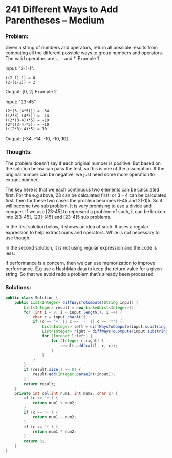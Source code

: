 # 241 Different Ways to Add Parentheses – Medium

### Problem:
Given a string of numbers and operators, return all possible results from computing all the different possible ways to group numbers and operators. The valid operators are +, - and *.
Example 1

Input: "2-1-1".
```
((2-1)-1) = 0
(2-(1-1)) = 2
```
Output: [0, 2]
Example 2

Input: "2*3-4*5"
```
(2*(3-(4*5))) = -34
((2*3)-(4*5)) = -14
((2*(3-4))*5) = -10
(2*((3-4)*5)) = -10
(((2*3)-4)*5) = 10
```
Output: [-34, -14, -10, -10, 10]

### Thoughts:
The problem doesn’t say if each original number is positive. But based on the solution below can pass the test, so this is one of the assumption. If the original number can be negative, we just need some more operation to extract number.

The key here is that we each continuous two elements can be calculated first.
For the e.g above, 23 can be calculated first, or 3 – 4 can be calculated first, then for these two cases the problem becomes 6-45 and 2(-1)5.
So it will become two sub problem.
It is very promising to use a divide and conquer.
If we use [23-45] to represent a problem of such, it can be broken into 2[3-45], [23]-[45] and [23-4]5 sub problems.

In the first solution below, it shows an idea of such. It uses a regular expression to help extract nums and operators. While is not necessary to use though.

In the second solution, it is not using regular expression and the code is less.

If performance is a concern, then we can use memorization to improve performance. E.g use a HashMap data to keep the return value for a given string. So that we avoid redo a problem that’s already been processed.

### Solutions:

```java
public class Solution {
    public List<Integer> diffWaysToCompute(String input) {
        List<Integer> result = new LinkedList<Integer>();
        for (int i = 0; i < input.length(); i ++) {
            char c = input.charAt(i);
            if (c == '+' || c == '-' || c == '*') {
                List<Integer> left = diffWaysToCompute(input.substring(0, i));
                List<Integer> right = diffWaysToCompute(input.substring(i + 1));
                for (Integer l:left) {
                    for (Integer r:right) {
                        result.add(cal(l, r, c));
                    }
                }
            }
        }
        if (result.size() == 0) {
            result.add(Integer.parseInt(input));
        }
        return result;
    }
    private int cal(int num1, int num2, char c) {
        if (c == '+') {
            return num1 + num2;
        }
        if (c == '-') {
            return num1 - num2;
        }
        if (c == '*') {
            return num1 * num2;
        }
        return 0;
    }
}
```